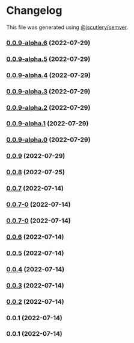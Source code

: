 # Changelog

This file was generated using [@jscutlery/semver](https://github.com/jscutlery/semver).

### [0.0.9-alpha.6](https://github.com/yurikrupnik/nx-go-playground/compare/api-users-0.0.9-alpha.5...api-users-0.0.9-alpha.6) (2022-07-29)

### [0.0.9-alpha.5](https://github.com/yurikrupnik/nx-go-playground/compare/api-users-0.0.9-alpha.4...api-users-0.0.9-alpha.5) (2022-07-29)

### [0.0.9-alpha.4](https://github.com/yurikrupnik/nx-go-playground/compare/api-users-0.0.9-alpha.3...api-users-0.0.9-alpha.4) (2022-07-29)

### [0.0.9-alpha.3](https://github.com/yurikrupnik/nx-go-playground/compare/api-users-0.0.9-alpha.2...api-users-0.0.9-alpha.3) (2022-07-29)

### [0.0.9-alpha.2](https://github.com/yurikrupnik/nx-go-playground/compare/api-users-0.0.9-alpha.1...api-users-0.0.9-alpha.2) (2022-07-29)

### [0.0.9-alpha.1](https://github.com/yurikrupnik/nx-go-playground/compare/api-users-0.0.9-alpha.0...api-users-0.0.9-alpha.1) (2022-07-29)

### [0.0.9-alpha.0](https://github.com/yurikrupnik/nx-go-playground/compare/api-users-0.0.8...api-users-0.0.9-alpha.0) (2022-07-29)

### [0.0.9](https://github.com/yurikrupnik/nx-go-playground/compare/api-users-0.0.8...api-users-0.0.9) (2022-07-29)

### [0.0.8](https://github.com/yurikrupnik/nx-go-playground/compare/api-users-0.0.7...api-users-0.0.8) (2022-07-25)

### [0.0.7](https://github.com/yurikrupnik/nx-go-playground/compare/api-users-0.0.7-0...api-users-0.0.7) (2022-07-14)

### [0.0.7-0](https://github.com/yurikrupnik/nx-go-playground/compare/api-users-0.0.7-0...api-users-0.0.7-0) (2022-07-14)

### [0.0.7-0](https://github.com/yurikrupnik/nx-go-playground/compare/api-users-0.0.6...api-users-0.0.7-0) (2022-07-14)

### [0.0.6](https://github.com/yurikrupnik/nx-go-playground/compare/api-users-0.0.5...api-users-0.0.6) (2022-07-14)

### [0.0.5](https://github.com/yurikrupnik/nx-go-playground/compare/api-users-0.0.4...api-users-0.0.5) (2022-07-14)

### [0.0.4](https://github.com/yurikrupnik/nx-go-playground/compare/api-users-0.0.3...api-users-0.0.4) (2022-07-14)

### [0.0.3](https://github.com/yurikrupnik/nx-go-playground/compare/api-users-0.0.2...api-users-0.0.3) (2022-07-14)

### [0.0.2](https://github.com/yurikrupnik/nx-go-playground/compare/api-users-0.0.1...api-users-0.0.2) (2022-07-14)

### 0.0.1 (2022-07-14)

### 0.0.1 (2022-07-14)
